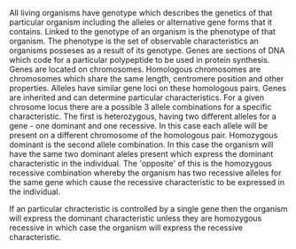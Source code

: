 All living organisms have genotype which describes the genetics of that particular organism including the alleles or alternative gene forms that it contains. Linked to the genotype of an organism is the phenotype of that organism. The phenotype is the set of observable characteristics an organisms posseses as a result of its genotype. Genes are sections of DNA which code for a particular polypeptide to be used in protein synthesis. Genes are located on chromosomes. Homologous chromosomes are chromosomes which share the same length, centromere position and other properties. Alleles have similar gene loci on these homologous pairs. Genes are inherited and can determine particular characteristics. For a given chrosome locus there are a possible 3 allele combinations for a specific characteristic. The first is heterozygous, having two different alleles for a gene - one dominant and one recessive. In this case each allele will be present on a different chromosome of the homologous pair. Homozygous dominant is the second allele combination. In this case the organism will have the same two dominant aleles present which express the dominant characteristic in the individual. The 'opposite' of this is the homozygous recessive combination whereby the organism has two recessive alleles for the same gene which cause the recessive characteristic to be expressed in the individual.

If an particular chracteristic is controlled by a single gene then the organism will express the dominant characteristic unless they are homozygous recessive in which case the organism will express the recessive characteristic.
